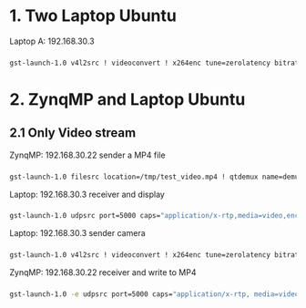 # 1. Two Laptop Ubuntu
Laptop A: 192.168.30.3
###
```bash
gst-launch-1.0 v4l2src ! videoconvert ! x264enc tune=zerolatency bitrate=512 speed-preset=ultrafast ! rtph264pay config-interval=1 pt=96 ! udpsink host=192.168.30.7 port=5000
```
# 2. ZynqMP and Laptop Ubuntu
## 2.1 Only Video stream
ZynqMP: 192.168.30.22 sender a MP4 file
###
```bash
gst-launch-1.0 filesrc location=/tmp/test_video.mp4 ! qtdemux name=demux demux.video_0 ! queue ! h264parse ! rtph264pay config-interval=1 pt=96 ! udpsink host=192.168.30.3 port=5000
```
Laptop: 192.168.30.3 receiver and display
###
```bash
gst-launch-1.0 udpsrc port=5000 caps="application/x-rtp,media=video,encoding-name=H264,payload=96" ! rtph264depay ! avdec_h264 ! videoconvert ! autovideosink
```
Laptop: 192.168.30.3 sender camera
###
```bash
gst-launch-1.0 v4l2src ! videoconvert ! x264enc tune=zerolatency bitrate=2000 speed-preset=ultrafast ! rtph264pay config-interval=1 pt=96 ! udpsink host=192.168.30.22 port=5000
```
ZynqMP: 192.168.30.22 receiver and write to MP4
###
```bash
gst-launch-1.0 -e udpsrc port=5000 caps="application/x-rtp, media=video, encoding-name=H264, payload=96" ! rtph264depay ! h264parse ! mp4mux ! filesink location=/tmp/output.mp4
```